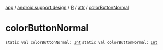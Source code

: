 [app](../../../index.md) / [android.support.design](../../index.md) / [R](../index.md) / [attr](index.md) / [colorButtonNormal](./color-button-normal.md)

# colorButtonNormal

`static val colorButtonNormal: `[`Int`](https://kotlinlang.org/api/latest/jvm/stdlib/kotlin/-int/index.html)
`static val colorButtonNormal: `[`Int`](https://kotlinlang.org/api/latest/jvm/stdlib/kotlin/-int/index.html)